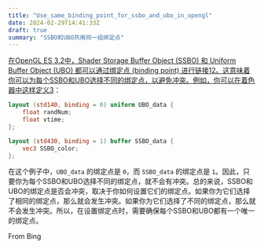 ```yaml
---
title: "Use_same_binding_point_for_ssbo_and_ubo_in_opengl"
date: 2024-02-29T14:41:33Z
draft: true
summary: "SSBO和UBO共用同一组绑定点"
---
```


[在OpenGL ES 3.2中，Shader Storage Buffer Object (SSBO) 和 Uniform Buffer Object (UBO) 都可以通过绑定点 (binding point) 进行链接](https://zhuanlan.zhihu.com/p/483482044)[1](https://zhuanlan.zhihu.com/p/483482044)[2](http://www.selfgleam.com/interface-block-ubo-ssbo)[。这意味着你可以为每个SSBO和UBO选择不同的绑定点，以避免冲突。例如，你可以在着色器中这样定义](https://blog.csdn.net/What_can_you_do/article/details/125620229)[3](https://blog.csdn.net/What_can_you_do/article/details/125620229)：

```glsl
layout (std140, binding = 0) uniform UBO_data {
    float randNum;
    float vtime;
};

layout (std430, binding = 1) buffer SSBO_data {
    vec3 SSBO_color;
};
```

在这个例子中，`UBO_data` 的绑定点是 `0`，而 `SSBO_data` 的绑定点是 `1`。因此，只要你为每个SSBO和UBO选择不同的绑定点，就不会有冲突。总的来说，SSBO和UBO的绑定点是否会冲突，取决于你如何设置它们的绑定点。如果你为它们选择了相同的绑定点，那么就会发生冲突。如果你为它们选择了不同的绑定点，那么就不会发生冲突。所以，在设置绑定点时，需要确保每个SSBO和UBO都有一个唯一的绑定点。

From Bing